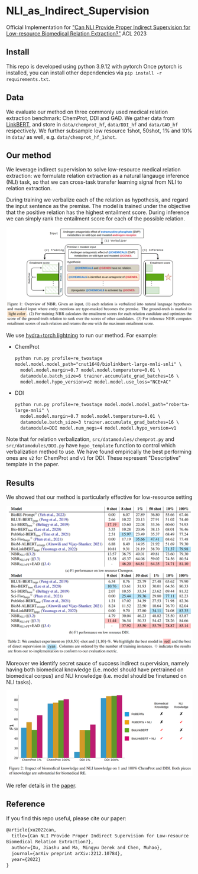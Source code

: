 # NLI_as_Indirect_Supervision
Official Implementation for ["Can NLI Provide Proper Indirect Supervision for Low-resource Biomedical Relation Extraction?"](https://arxiv.org/pdf/2212.10784.pdf) ACL 2023

## Install
This repo is developed using python 3.9.12 with pytorch
Once pytorch is installed, you can install other dependencies via `pip install -r requirements.txt`.

## Data
We evaluate our method on three commonly used medical relation extraction benchmark: ChemProt, DDI and GAD.
We gather data from [LinkBERT](https://github.com/michiyasunaga/LinkBERT), and store in `data/chemprot_hf`, `data/DDI_hf` and `data/GAD_hf` respectively. We further subsample low resource 1shot, 50shot, 1% and 10% in `data/` as well, e.g.
`data/chemprot_hf_1shot`.

## Our method
We leverage indirect supervision to solve low-resource medical relation extraction: we formulate relation extraction as a natural langauge inference (NLI) task, so that we can cross-task transfer learning signal from NLI to relation extraction.

During training we verbalize each of the relation as hypothesis, and regard the input sentence as the premise. The model is trained under the objective that
the positive relation has the highest entailment score.
During inference we can simply rank the entailment score for each of the possible relation.
<p align="center">
  <img src="./asset/arch.png" alt="Arch"/>
</p>

We use [hydra+torch lightning](https://github.com/ashleve/lightning-hydra-template) to run our method.
For example:

- ChemProt
    ```
    python run.py profile=re_twostage model.model.model_path="cnut1648/biolinkbert-large-mnli-snli" \
      model.model.margin=0.7 model.model.temperature=0.01 \
      datamodule.batch_size=6 trainer.accumulate_grad_batches=16 \
      model.model.hypo_version=v2 model.model.use_loss="NCE+AC"
    ```

- DDI
    ```
    python run.py profile=re_twostage model.model.model_path="roberta-large-mnli" \
      model.model.margin=0.7 model.model.temperature=0.01 \
      datamodule.batch_size=3 trainer.accumulate_grad_batches=16 \
      datamodule=DDI model.num_negs=4 model.model.hypo_version=v1
    ```

Note that for relation verbalization, `src/datamodules/chemprot.py` and `src/datamodules/DDI.py` have `hypo_template` function
to control which verbalization method to use. We have found empirically the best performing ones are `v2` for ChemProt and `v1` for DDI. These represent "Descriptive" template in the paper.

## Results
We showed that our method is particularly effective for low-resource setting
<p align="center">
  <img src="./asset/low resource.png" alt="low resource"/>
</p>

Moreover we identify secret sauce of success indirect supervision, namely having both biomedical knowledge (i.e. model should have pretrained on biomedical corpus) and NLI knowledge (i.e. model should be finetuned on NLI tasks).
<p align="center">
  <img src="./asset/secret_sauce.png" alt="secret sauce"/>
</p>

We refer details in the [paper](https://arxiv.org/pdf/2212.10784.pdf).

## Reference
If you find this repo useful, please cite our paper:
```
@article{xu2022can,
  title={Can NLI Provide Proper Indirect Supervision for Low-resource Biomedical Relation Extraction?},
  author={Xu, Jiashu and Ma, Mingyu Derek and Chen, Muhao},
  journal={arXiv preprint arXiv:2212.10784},
  year={2022}
}
```